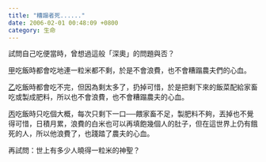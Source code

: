```yaml
---
title: "糟蹋者死......"
date: 2006-02-01 00:48:09 +0800
category: 生命
---
```


<p>試問自己吃便當時，曾想過這般「深奧」的問題與否？</p><p><u>甲</u>吃飯時都會吃地連一粒米都不剩，於是不會浪費，也不會糟蹋農夫們的心血。</p><p><u>乙</u>吃飯時都會吃不完，但因為剩太多了，扔掉可惜，於是把剩下來的飯菜配給家畜吃或製成肥料，所以也不會浪費，也不會糟蹋農夫的心血。</p><p><u>丙</u>吃飯時只吃個大概，每次只剩下一口──餵家畜不足，製肥料不夠，丟掉也不覺得可惜，日積月累，浪費的白米也可以再填飽幾個人的肚子，但在這世界上仍有餓死的人，所以他浪費了，也踐踏了農夫的心血。</p><p>再試問：世上有多少人曉得一粒米的神聖？</p>
